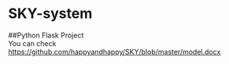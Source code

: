 # SKY-system<br/>
##Python Flask Project <br/>
You can check https://github.com/happyandhappy/SKY/blob/master/model.docx
